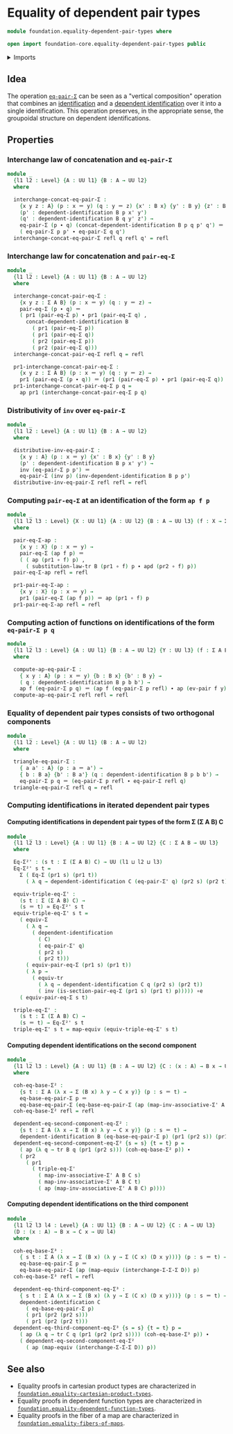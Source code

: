 # Equality of dependent pair types

```agda
module foundation.equality-dependent-pair-types where

open import foundation-core.equality-dependent-pair-types public
```

<details><summary>Imports</summary>

```agda
open import foundation.action-on-identifications-dependent-functions
open import foundation.action-on-identifications-functions
open import foundation.dependent-identifications
open import foundation.dependent-pair-types
open import foundation.functoriality-dependent-pair-types
open import foundation.transport-along-identifications
open import foundation.type-arithmetic-dependent-pair-types
open import foundation.universe-levels

open import foundation-core.equivalences
open import foundation-core.function-types
open import foundation-core.identity-types
```

</details>

## Idea

The operation [`eq-pair-Σ`](foundation-core.equality-dependent-pair-types.md)
can be seen as a "vertical composition" operation that combines an
[identification](foundation-core.identity-types.md) and a
[dependent identification](foundation.dependent-identifications.md) over it into
a single identification. This operation preserves, in the appropriate sense, the
groupoidal structure on dependent identifications.

## Properties

### Interchange law of concatenation and `eq-pair-Σ`

```agda
module _
  {l1 l2 : Level} {A : UU l1} {B : A → UU l2}
  where

  interchange-concat-eq-pair-Σ :
    {x y z : A} (p : x ＝ y) (q : y ＝ z) {x' : B x} {y' : B y} {z' : B z} →
    (p' : dependent-identification B p x' y')
    (q' : dependent-identification B q y' z') →
    eq-pair-Σ (p ∙ q) (concat-dependent-identification B p q p' q') ＝
    ( eq-pair-Σ p p' ∙ eq-pair-Σ q q')
  interchange-concat-eq-pair-Σ refl q refl q' = refl
```

### Interchange law for concatenation and `pair-eq-Σ`

```agda
module _
  {l1 l2 : Level} {A : UU l1} {B : A → UU l2}
  where

  interchange-concat-pair-eq-Σ :
    {x y z : Σ A B} (p : x ＝ y) (q : y ＝ z) →
    pair-eq-Σ (p ∙ q) ＝
    ( pr1 (pair-eq-Σ p) ∙ pr1 (pair-eq-Σ q) ,
      concat-dependent-identification B
        ( pr1 (pair-eq-Σ p))
        ( pr1 (pair-eq-Σ q))
        ( pr2 (pair-eq-Σ p))
        ( pr2 (pair-eq-Σ q)))
  interchange-concat-pair-eq-Σ refl q = refl

  pr1-interchange-concat-pair-eq-Σ :
    {x y z : Σ A B} (p : x ＝ y) (q : y ＝ z) →
    pr1 (pair-eq-Σ (p ∙ q)) ＝ (pr1 (pair-eq-Σ p) ∙ pr1 (pair-eq-Σ q))
  pr1-interchange-concat-pair-eq-Σ p q =
    ap pr1 (interchange-concat-pair-eq-Σ p q)
```

### Distributivity of `inv` over `eq-pair-Σ`

```agda
module _
  {l1 l2 : Level} {A : UU l1} {B : A → UU l2}
  where

  distributive-inv-eq-pair-Σ :
    {x y : A} (p : x ＝ y) {x' : B x} {y' : B y}
    (p' : dependent-identification B p x' y') →
    inv (eq-pair-Σ p p') ＝
    eq-pair-Σ (inv p) (inv-dependent-identification B p p')
  distributive-inv-eq-pair-Σ refl refl = refl
```

### Computing `pair-eq-Σ` at an identification of the form `ap f p`

```agda
module _
  {l1 l2 l3 : Level} {X : UU l1} {A : UU l2} {B : A → UU l3} (f : X → Σ A B)
  where

  pair-eq-Σ-ap :
    {x y : X} (p : x ＝ y) →
    pair-eq-Σ (ap f p) ＝
    ( ( ap (pr1 ∘ f) p) ,
      ( substitution-law-tr B (pr1 ∘ f) p ∙ apd (pr2 ∘ f) p))
  pair-eq-Σ-ap refl = refl

  pr1-pair-eq-Σ-ap :
    {x y : X} (p : x ＝ y) →
    pr1 (pair-eq-Σ (ap f p)) ＝ ap (pr1 ∘ f) p
  pr1-pair-eq-Σ-ap refl = refl
```

### Computing action of functions on identifications of the form `eq-pair-Σ p q`

```agda
module _
  {l1 l2 l3 : Level} {A : UU l1} {B : A → UU l2} {Y : UU l3} (f : Σ A B → Y)
  where

  compute-ap-eq-pair-Σ :
    { x y : A} (p : x ＝ y) {b : B x} {b' : B y} →
    ( q : dependent-identification B p b b') →
    ap f (eq-pair-Σ p q) ＝ (ap f (eq-pair-Σ p refl) ∙ ap (ev-pair f y) q)
  compute-ap-eq-pair-Σ refl refl = refl
```

### Equality of dependent pair types consists of two orthogonal components

```agda
module _
  {l1 l2 : Level} {A : UU l1} (B : A → UU l2)
  where

  triangle-eq-pair-Σ :
    { a a' : A} (p : a ＝ a') →
    { b : B a} {b' : B a'} (q : dependent-identification B p b b') →
    eq-pair-Σ p q ＝ (eq-pair-Σ p refl ∙ eq-pair-Σ refl q)
  triangle-eq-pair-Σ refl q = refl
```

### Computing identifications in iterated dependent pair types

#### Computing identifications in dependent pair types of the form Σ (Σ A B) C

```agda
module _
  {l1 l2 l3 : Level} {A : UU l1} {B : A → UU l2} {C : Σ A B → UU l3}
  where

  Eq-Σ²' : (s t : Σ (Σ A B) C) → UU (l1 ⊔ l2 ⊔ l3)
  Eq-Σ²' s t =
    Σ ( Eq-Σ (pr1 s) (pr1 t))
      ( λ q → dependent-identification C (eq-pair-Σ' q) (pr2 s) (pr2 t))

  equiv-triple-eq-Σ' :
    (s t : Σ (Σ A B) C) →
    (s ＝ t) ≃ Eq-Σ²' s t
  equiv-triple-eq-Σ' s t =
    ( equiv-Σ
      ( λ q →
        ( dependent-identification
          ( C)
          ( eq-pair-Σ' q)
          ( pr2 s)
          ( pr2 t)))
      ( equiv-pair-eq-Σ (pr1 s) (pr1 t))
      ( λ p →
        ( equiv-tr
          ( λ q → dependent-identification C q (pr2 s) (pr2 t))
          ( inv (is-section-pair-eq-Σ (pr1 s) (pr1 t) p))))) ∘e
    ( equiv-pair-eq-Σ s t)

  triple-eq-Σ' :
    (s t : Σ (Σ A B) C) →
    (s ＝ t) → Eq-Σ²' s t
  triple-eq-Σ' s t = map-equiv (equiv-triple-eq-Σ' s t)
```

#### Computing dependent identifications on the second component

```agda
module _
  {l1 l2 l3 : Level} {A : UU l1} {B : A → UU l2} {C : (x : A) → B x → UU l3}
  where

  coh-eq-base-Σ² :
    {s t : Σ A (λ x → Σ (B x) λ y → C x y)} (p : s ＝ t) →
    eq-base-eq-pair-Σ p ＝
    eq-base-eq-pair-Σ (eq-base-eq-pair-Σ (ap (map-inv-associative-Σ' A B C) p))
  coh-eq-base-Σ² refl = refl

  dependent-eq-second-component-eq-Σ² :
    {s t : Σ A (λ x → Σ (B x) λ y → C x y)} (p : s ＝ t) →
    dependent-identification B (eq-base-eq-pair-Σ p) (pr1 (pr2 s)) (pr1 (pr2 t))
  dependent-eq-second-component-eq-Σ² {s = s} {t = t} p =
    ( ap (λ q → tr B q (pr1 (pr2 s))) (coh-eq-base-Σ² p)) ∙
    ( pr2
      ( pr1
        ( triple-eq-Σ'
          ( map-inv-associative-Σ' A B C s)
          ( map-inv-associative-Σ' A B C t)
          ( ap (map-inv-associative-Σ' A B C) p))))
```

#### Computing dependent identifications on the third component

```agda
module _
  {l1 l2 l3 l4 : Level} {A : UU l1} {B : A → UU l2} {C : A → UU l3}
  (D : (x : A) → B x → C x → UU l4)
  where

  coh-eq-base-Σ³ :
    { s t : Σ A (λ x → Σ (B x) (λ y → Σ (C x) (D x y)))} (p : s ＝ t) →
    eq-base-eq-pair-Σ p ＝
    eq-base-eq-pair-Σ (ap (map-equiv (interchange-Σ-Σ-Σ D)) p)
  coh-eq-base-Σ³ refl = refl

  dependent-eq-third-component-eq-Σ³ :
    { s t : Σ A (λ x → Σ (B x) (λ y → Σ (C x) (D x y)))} (p : s ＝ t) →
    dependent-identification C
      ( eq-base-eq-pair-Σ p)
      ( pr1 (pr2 (pr2 s)))
      ( pr1 (pr2 (pr2 t)))
  dependent-eq-third-component-eq-Σ³ {s = s} {t = t} p =
    ( ap (λ q → tr C q (pr1 (pr2 (pr2 s)))) (coh-eq-base-Σ³ p)) ∙
    ( dependent-eq-second-component-eq-Σ²
      ( ap (map-equiv (interchange-Σ-Σ-Σ D)) p))
```

## See also

- Equality proofs in cartesian product types are characterized in
  [`foundation.equality-cartesian-product-types`](foundation.equality-cartesian-product-types.md).
- Equality proofs in dependent function types are characterized in
  [`foundation.equality-dependent-function-types`](foundation.equality-dependent-function-types.md).
- Equality proofs in the fiber of a map are characterized in
  [`foundation.equality-fibers-of-maps`](foundation.equality-fibers-of-maps.md).
